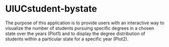 # UIUCstudent-bystate
The purpose of this application is to provide users with an interactive way to visualize the number of students pursuing specific degrees in a chosen state over the years (Plot1) and to display the degree distribution of students within a particular state for a specific year (Plot2). 
